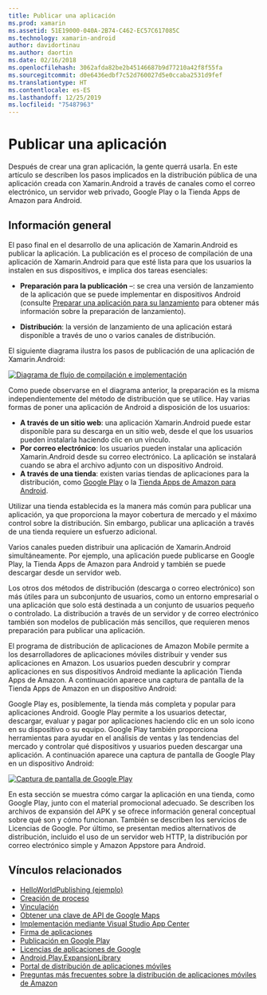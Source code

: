 ```yaml
---
title: Publicar una aplicación
ms.prod: xamarin
ms.assetid: 51E19000-040A-2B74-C462-EC57C617085C
ms.technology: xamarin-android
author: davidortinau
ms.author: daortin
ms.date: 02/16/2018
ms.openlocfilehash: 3062afda82be2b45146687b9d77210a42f8f55fa
ms.sourcegitcommit: d0e6436edbf7c52d760027d5e0ccaba2531d9fef
ms.translationtype: HT
ms.contentlocale: es-ES
ms.lasthandoff: 12/25/2019
ms.locfileid: "75487963"
---
```

# <a name="publishing-an-application"></a>Publicar una aplicación

Después de crear una gran aplicación, la gente querrá usarla. En este artículo se describen los pasos implicados en la distribución pública de una aplicación creada con Xamarin.Android a través de canales como el correo electrónico, un servidor web privado, Google Play o la Tienda Apps de Amazon para Android.

## <a name="overview"></a>Información general

El paso final en el desarrollo de una aplicación de Xamarin.Android es publicar la aplicación. La publicación es el proceso de compilación de una aplicación de Xamarin.Android para que esté lista para que los usuarios la instalen en sus dispositivos, e implica dos tareas esenciales:

- **Preparación para la publicación** &ndash;: se crea una versión de lanzamiento de la aplicación que se puede implementar en dispositivos Android (consulte [Preparar una aplicación para su lanzamiento](~/android/deploy-test/release-prep/index.md) para obtener más información sobre la preparación de lanzamiento).

- **Distribución**: la versión de lanzamiento de una aplicación estará disponible a través de uno o varios canales de distribución.

El siguiente diagrama ilustra los pasos de publicación de una aplicación de Xamarin.Android:

[![Diagrama de flujo de compilación e implementación](images/build-and-deploy-steps.png)](images/build-and-deploy-steps.png#lightbox)

Como puede observarse en el diagrama anterior, la preparación es la misma independientemente del método de distribución que se utilice. Hay varias formas de poner una aplicación de Android a disposición de los usuarios:

- **A través de un sitio web**: una aplicación Xamarin.Android puede estar disponible para su descarga en un sitio web, desde el que los usuarios pueden instalarla haciendo clic en un vínculo.
- **Por correo electrónico**: los usuarios pueden instalar una aplicación Xamarin.Android desde su correo electrónico. La aplicación se instalará cuando se abra el archivo adjunto con un dispositivo Android.
- **A través de una tienda**: existen varias tiendas de aplicaciones para la distribución, como [Google Play](https://play.google.com/) o la [Tienda Apps de Amazon para Android](https://www.amazon.com/mobile-apps/b?ie=UTF8&node=2350149011).

Utilizar una tienda establecida es la manera más común para publicar una aplicación, ya que proporciona la mayor cobertura de mercado y el máximo control sobre la distribución. Sin embargo, publicar una aplicación a través de una tienda requiere un esfuerzo adicional.

Varios canales pueden distribuir una aplicación de Xamarin.Android simultáneamente. Por ejemplo, una aplicación puede publicarse en Google Play, la Tienda Apps de Amazon para Android y también se puede descargar desde un servidor web.

Los otros dos métodos de distribución (descarga o correo electrónico) son más útiles para un subconjunto de usuarios, como un entorno empresarial o una aplicación que solo está destinada a un conjunto de usuarios pequeño o controlado.
La distribución a través de un servidor y de correo electrónico también son modelos de publicación más sencillos, que requieren menos preparación para publicar una aplicación.

El programa de distribución de aplicaciones de Amazon Mobile permite a los desarrolladores de aplicaciones móviles distribuir y vender sus aplicaciones en Amazon. Los usuarios pueden descubrir y comprar aplicaciones en sus dispositivos Android mediante la aplicación Tienda Apps de Amazon. A continuación aparece una captura de pantalla de la Tienda Apps de Amazon en un dispositivo Android:

Google Play es, posiblemente, la tienda más completa y popular para aplicaciones Android. Google Play permite a los usuarios detectar, descargar, evaluar y pagar por aplicaciones haciendo clic en un solo icono en su dispositivo o su equipo. Google Play también proporciona herramientas para ayudar en el análisis de ventas y las tendencias del mercado y controlar qué dispositivos y usuarios pueden descargar una aplicación. A continuación aparece una captura de pantalla de Google Play en un dispositivo Android:

[![Captura de pantalla de Google Play](images/google-play-app.png)](images/google-play-app.png#lightbox)

En esta sección se muestra cómo cargar la aplicación en una tienda, como Google Play, junto con el material promocional adecuado. Se describen los archivos de expansión del APK y se ofrece información general conceptual sobre qué son y cómo funcionan. También se describen los servicios de Licencias de Google. Por último, se presentan medios alternativos de distribución, incluido el uso de un servidor web HTTP, la distribución por correo electrónico simple y Amazon Appstore para Android.

## <a name="related-links"></a>Vínculos relacionados

- [HelloWorldPublishing (ejemplo)](https://docs.microsoft.com/samples/xamarin/monodroid-samples/helloworldpublishing)
- [Creación de proceso](~/android/deploy-test/building-apps/build-process.md)
- [Vinculación](~/android/deploy-test/linker.md)
- [Obtener una clave de API de Google Maps](~/android/platform/maps-and-location/maps/obtaining-a-google-maps-api-key.md)
- [Implementación mediante Visual Studio App Center](https://docs.microsoft.com/appcenter/distribution/stores/googleplay)
- [Firma de aplicaciones](https://source.android.com/security/apksigning/)
- [Publicación en Google Play](https://developer.android.com/distribute/googleplay/publish/index.html)
- [Licencias de aplicaciones de Google](https://developer.android.com/guide/google/play/licensing/index.html)
- [Android.Play.ExpansionLibrary](https://github.com/mattleibow/Android.Play.ExpansionLibrary)
- [Portal de distribución de aplicaciones móviles](https://developer.amazon.com/welcome.html)
- [Preguntas más frecuentes sobre la distribución de aplicaciones móviles de Amazon](https://developer.amazon.com/help/faq.html)
